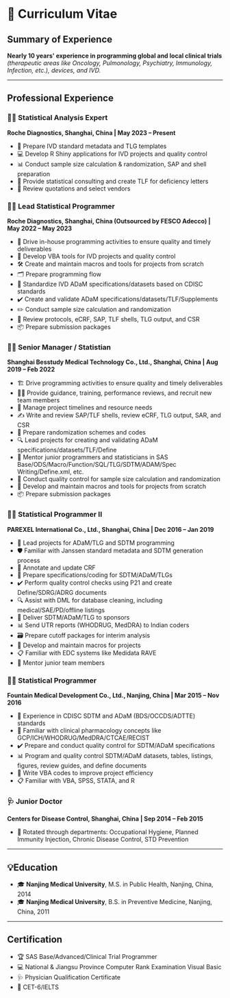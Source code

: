 # 🌈 **Curriculum Vitae**

##  **Summary of Experience**
**Nearly 10 years' experience in programming global and local clinical trials** *(therapeutic areas like Oncology, Pulmonology, Psychiatry, Immunology, Infection, etc.), devices, and IVD.*

---

## **Professional Experience**

### 🧑‍💻 **Statistical Analysis Expert**
**Roche Diagnostics, Shanghai, China | May 2023 – Present**
- 🧬 Prepare IVD standard metadata and TLG templates
- 💻 Develop R Shiny applications for IVD projects and quality control
- 📊 Conduct sample size calculation & randomization, SAP and shell preparation
- 📑 Provide statistical consulting and create TLF for deficiency letters
- 📝 Review quotations and select vendors

### 🧑‍💻 **Lead Statistical Programmer**
**Roche Diagnostics, Shanghai, China (Outsourced by FESCO Adecco) | May 2022 – May 2023**
- 🚀 Drive in-house programming activities to ensure quality and timely deliverables
- 🔧 Develop VBA tools for IVD projects and quality control
- 🛠️ Create and maintain macros and tools for projects from scratch
- 🗂️ Prepare programming flow
- 📑 Standardize IVD ADaM specifications/datasets based on CDISC standards
- ✔️ Create and validate ADaM specifications/datasets/TLF/Supplements
- ✏️ Conduct sample size calculation and randomization
- 📜 Review protocols, eCRF, SAP, TLF shells, TLG output, and CSR
- 📦 Prepare submission packages

### 🧑‍💻 **Senior Manager / Statistian**
**Shanghai Besstudy Medical Technology Co., Ltd., Shanghai, China | Aug 2019 – Feb 2022**
- 🏗️ Drive programming activities to ensure quality and timely deliverables
- 🧑‍🏫 Provide guidance, training, performance reviews, and recruit new team members
- 📅 Manage project timelines and resource needs
- ✍️ Write and review SAP/TLF shells, review eCRF, TLG output, SAR, and CSR
- 🎲 Prepare randomization schemes and codes
- 🔍 Lead projects for creating and validating ADaM specifications/datasets/TLF/Define
- 🌱 Mentor junior programmers and statisticians in SAS Base/ODS/Macro/Function/SQL/TLG/SDTM/ADAM/Spec Writing/Define.xml, etc.
- 🧮 Conduct quality control for sample size calculation and randomization
- 🔧 Develop and maintain macros and tools for projects from scratch
- 📦 Prepare submission packages

### 🧑‍💻 **Statistical Programmer II**
**PAREXEL International Co., Ltd., Shanghai, China | Dec 2016 – Jan 2019**
- 🎯 Lead projects for ADaM/TLG and SDTM programming
- 🛡️ Familiar with Janssen standard metadata and SDTM generation process
- 📝 Annotate and update CRF
- 🧾 Prepare specifications/coding for SDTM/ADaM/TLGs
- ✔️ Perform quality control checks using P21 and create Define/SDRG/ADRG documents
- 🔍 Assist with DML for database cleaning, including medical/SAE/PD/offline listings
- 🚚 Deliver SDTM/ADaM/TLG to sponsors
- 📊 Send UTR reports (WHODRUG, MedDRA) to Indian coders
- 🗃️ Prepare cutoff packages for interim analysis
- 🔧 Develop and maintain macros for projects
- 📋 Familiar with EDC systems like Medidata RAVE
- 🌱 Mentor junior team members

### 🧑‍💻 **Statistical Programmer**
**Fountain Medical Development Co., Ltd., Nanjing, China | Mar 2015 – Nov 2016**
- 📜 Experience in CDISC SDTM and ADaM (BDS/OCCDS/ADTTE) standards
- 🧪 Familiar with clinical pharmacology concepts like GCP/ICH/WHODRUG/MedDRA/CTCAE/RECIST
- ✔️ Prepare and conduct quality control for SDTM/ADaM specifications
- 📊 Program and quality control SDTM/ADaM datasets, tables, listings, figures, review guides, and define documents
- 🧩 Write VBA codes to improve project efficiency
- 📋 Familiar with VBA, SPSS, STATA, and R

### 🩺 **Junior Doctor**
**Centers for Disease Control, Shanghai, China | Sep 2014 – Feb 2015**
- 🏥 Rotated through departments: Occupational Hygiene, Planned Immunity Injection, Chronic Disease Control, STD Prevention

---

## 💡**Education**
- 🎓 **Nanjing Medical University**, M.S. in Public Health, Nanjing, China, 2014
- 🎓 **Nanjing Medical University**, B.S. in Preventive Medicine, Nanjing, China, 2011

---

## **Certification**
- 🏆 SAS Base/Advanced/Clinical Trial Programmer
- 💻 National & Jiangsu Province Computer Rank Examination Visual Basic
- 🩺 Physician Qualification Certificate
- 📜 CET-6/IELTS
